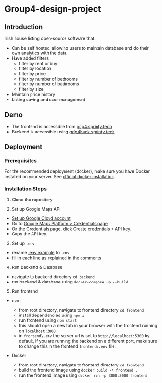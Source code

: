 # Group4-design-project
## Introduction 
Irish house listing open-source software that:
- Can be self hosted, allowing users to maintain database and do their own analytics with the data.
- Have added filters
    - filter by rent or buy
    - filter by location
    - filter by price
    - filter by number of bedrooms
    - filter by number of bathrooms
    - filter by size
- Maintain price history
- Listing saving and user management

## Demo
- The frontend is accessible from [gdp4.sprinty.tech](gdp4.sprinty.tech)
- Backend is accessible using [gdp4back.sprinty.tech](gdp4back.sprinty.tech)

## Deployment

### Prerequisites
For the recommended deployment (docker), make sure you have Docker installed on your server. See [official docker installation](https://docs.docker.com/engine/install/).

### Installation Steps
1. Clone the repository

2. Set up Google Maps API
- [Set up Google Cloud account](https://developers.google.com/maps/documentation/javascript/cloud-setup)
- Go to [Google Maps Platform > Credentials page](https://console.cloud.google.com/project/_/google/maps-apis/credentials?utm_source=Docs_CreateAPIKey&utm_content=Docs_maps-backend)
- On the Credentials page, click Create credentials > API key.
- Copy the API key.

3. Set up `.env`
- rename [.env.example](https://github.com/AllanNastin/Group4-design-project/blob/dev/backend/.env.example) to `.env`
- fill in each line as explained in the comments

4. Run Backend & Database
- navigate to backend directory `cd backend`
- run backend & database using `docker-compose up --build`

5. Run frontend

- npm
  - from root directory, navigate to frontend directory `cd frontend`
  - install dependencies using `npm i`
  - run frontend using `npm start`
  - this should open a new tab in your browser with the frontend running on `localhost:3000`
  - in `frontend\.env` the server url is set to `http://localhost:5300` by default, if you are running the backend on a different port, make sure to change this in the frontend `frontend\.env` file.

- Docker
  - from root directory, navigate to frontend directory `cd frontend`
  - build the frontend image using `docker build -t frontend .`
  - run the frontend image using `docker run -p 3000:3000 frontend`

